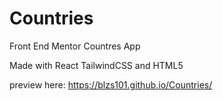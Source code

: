 # Countries

Front End Mentor Countres App

Made with React TailwindCSS and HTML5

preview here: https://blzs101.github.io/Countries/
